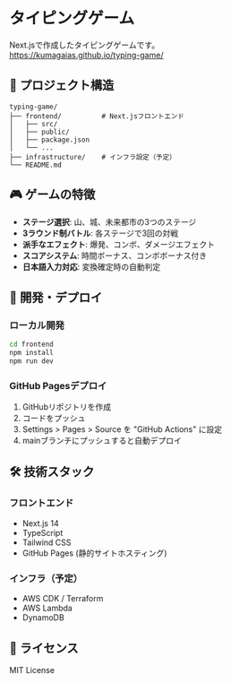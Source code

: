 # タイピングゲーム

Next.jsで作成したタイピングゲームです。  
https://kumagaias.github.io/typing-game/

## 📁 プロジェクト構造

```
typing-game/
├── frontend/          # Next.jsフロントエンド
│   ├── src/
│   ├── public/
│   ├── package.json
│   └── ...
├── infrastructure/    # インフラ設定（予定）
└── README.md
```

## 🎮 ゲームの特徴

- **ステージ選択**: 山、城、未来都市の3つのステージ
- **3ラウンド制バトル**: 各ステージで3回の対戦
- **派手なエフェクト**: 爆発、コンボ、ダメージエフェクト
- **スコアシステム**: 時間ボーナス、コンボボーナス付き
- **日本語入力対応**: 変換確定時の自動判定

## 🚀 開発・デプロイ

### ローカル開発
```bash
cd frontend
npm install
npm run dev
```

### GitHub Pagesデプロイ
1. GitHubリポジトリを作成
2. コードをプッシュ
3. Settings > Pages > Source を "GitHub Actions" に設定
4. mainブランチにプッシュすると自動デプロイ

## 🛠 技術スタック

### フロントエンド
- Next.js 14
- TypeScript
- Tailwind CSS
- GitHub Pages (静的サイトホスティング)

### インフラ（予定）
- AWS CDK / Terraform
- AWS Lambda
- DynamoDB

## 📝 ライセンス

MIT License
